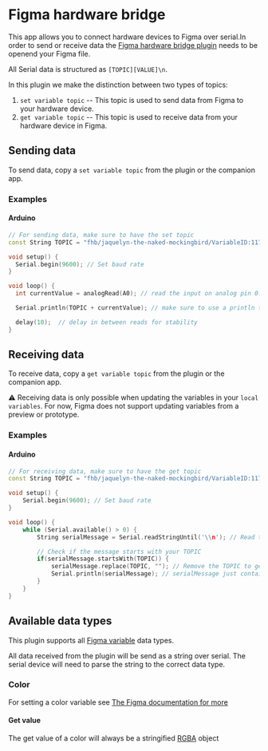 # Figma hardware bridge

This app allows you to connect hardware devices to Figma over serial.In order to send or receive data the [Figma hardware bridge plugin](https://www.figma.com/community/plugin/1373258770799080545/figma-hardware-bridge) needs to be openend your Figma file.

All Serial data is structured as `[TOPIC][VALUE]\n`.

In this plugin we make the distinction between two types of topics:

1. `set variable topic` -- This topic is used to send data from Figma to your hardware device.
1. `get variable topic` -- This topic is used to receive data from your hardware device in Figma.

## Sending data

To send data, copy a `set variable topic` from the plugin or the companion app.

### Examples

#### Arduino

```cpp
// For sending data, make sure to have the set topic
const String TOPIC = "fhb/jaquelyn-the-naked-mockingbird/VariableID:117:7/set";

void setup() {
  Serial.begin(9600); // Set baud rate
}

void loop() {
  int currentValue = analogRead(A0); // read the input on analog pin 0:

  Serial.println(TOPIC + currentValue); // make sure to use a println to mark the end of the value

  delay(10);  // delay in between reads for stability
}
```

## Receiving data

To receive data, copy a `get variable topic` from the plugin or the companion app.

⚠️ Receiving data is only possible when updating the variables in your `local variables`. For now, Figma does not support updating variables from a preview or prototype.

### Examples

#### Arduino

```cpp
// For receiving data, make sure to have the get topic
const String TOPIC = "fhb/jaquelyn-the-naked-mockingbird/VariableID:117:7/get";

void setup() {
    Serial.begin(9600); // Set baud rate
}

void loop() {
    while (Serial.available() > 0) {
        String serialMessage = Serial.readStringUntil('\\n'); // Read to the end of a line

        // Check if the message starts with your TOPIC
        if(serialMessage.startsWith(TOPIC)) {
            serialMessage.replace(TOPIC, ""); // Remove the TOPIC to get the value
            Serial.println(serialMessage); // serialMessage just contains the value now
        }
    }
}
```

## Available data types

This plugin supports all [Figma variable](https://help.figma.com/hc/en-us/articles/15339657135383-Guide-to-variables-in-Figma) data types.

All data received from the plugin will be send as a string over serial. The serial device will need to parse the string to the correct data type.

### Color

For setting a color variable see [The Figma documentation for more](https://www.figma.com/plugin-docs/api/properties/figma-util-rgba/)

#### Get value
The get value of a color will always be a stringified [RGBA](https://www.figma.com/plugin-docs/api/RGB/#RGBA) object
